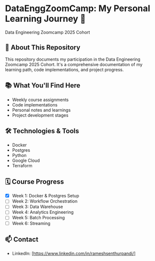 # DataEnggZoomCamp: My Personal Learning Journey 🚀
Data Engineering Zoomcamp 2025 Cohort

## 🌟 About This Repository

This repository documents my participation in the Data Engineering Zoomcamp 2025 Cohort. It's a comprehensive documentation of my learning path, code implementations, and project progress.

## 📚 What You'll Find Here

- Weekly course assignments
- Code implementations
- Personal notes and learnings
- Project development stages

## 🛠 Technologies & Tools

- Docker
- Postgres
- Python
- Google Cloud
- Terraform

## 🗓 Course Progress

- [x] Week 1: Docker & Postgres Setup
- [ ] Week 2: Workflow Orchestration
- [ ] Week 3: Data Warehouse
- [ ] Week 4: Analytics Engineering
- [ ] Week 5: Batch Processing
- [ ] Week 6: Streaming

## 📫 Contact

- LinkedIn: [https://www.linkedin.com/in/rameshsenthurpandi/]
